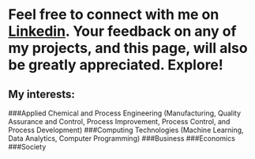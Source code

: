 # Feel free to connect with me on [Linkedin](https://www.linkedin.com/in/lamideogundeji/). Your feedback on any of my projects, and this page, will also be greatly appreciated. Explore!

## My interests: 
  ###Applied Chemical and Process Engineering (Manufacturing, Quality Assurance and Control, Process Improvement, Process Control, and Process Development)
  ###Computing Technologies (Machine Learning, Data Analytics, Computer Programming)
  ###Business
  ###Economics
  ###Society

